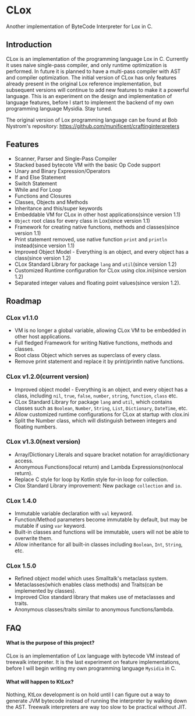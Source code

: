 # CLox
Another implementation of ByteCode Interpreter for Lox in C.

## Introduction
CLox is an implementation of the programming language Lox in C. Currently it uses naive single-pass compiler, and only runtime optimization is performed. In future it is planned to have a multi-pass compiler with AST and compiler optimization. The initial version of CLox has only features already present in the original Lox reference implementation, but subsequent versions will continue to add new features to make it a powerful language. This is an experiment on the design and implementation of language features, before I start to implement the backend of my own programming language Mysidia. Stay tuned. 

The original version of Lox programming language can be found at Bob Nystrom's repository:
https://github.com/munificent/craftinginterpreters

## Features
- Scanner, Parser and Single-Pass Compiler
- Stacked based bytecote VM with the basic Op Code support
- Unary and Binary Expression/Operators
- If and Else Statement
- Switch Statement
- While and For Loop
- Functions and Closures
- Classes, Objects and Methods
- Inheritance and this/super keywords
- Embeddable VM for CLox in other host applications(since version 1.1)
- `Object` root class for every class in Lox(since version 1.1)
- Framework for creating native functions, methods and classes(since version 1.1)
- Print statement removed, use native function `print` and `println` instead(since version 1.1)
- Improved Object Model - Everything is an object, and every object has a class(since version 1.2)
- CLox Standard Library for package `lang` and `util`(since version 1.2)
- Customized Runtime configuration for CLox using clox.ini(since version 1.2)
- Separated integer values and floating point values(since version 1.2).

## Roadmap

### CLox v1.1.0
- VM is no longer a global variable, allowing CLox VM to be embedded in other host applications.
- Full fledged Framework for writing Native functions, methods and classes.
- Root class Object which serves as superclass of every class.
- Remove print statement and replace it by print/println native functions.

### CLox v1.2.0(current version)
- Improved object model - Everything is an object, and every object has a class, including `nil`, `true`, `false`, `number`, `string`, `function`, `class` etc.
- CLox Standard Library for package `lang` and `util`, which contains classes such as `Boolean`, `Number`, `String`, `List`, `Dictionary`, `DateTime`, etc.
- Allow customized runtime configurations for CLox at startup with clox.ini
- Split the Number class, which will distinguish between integers and floating numbers.

### CLox v1.3.0(next version)
- Array/Dictionary Literals and square bracket notation for array/dictionary access.
- Anonymous Functions(local return) and Lambda Expressions(nonlocal return).
- Replace C style for loop by Kotlin style for-in loop for collection.
- Clox Standard Library improvement: New package `collection` and `io`.

### CLox 1.4.0
- Immutable variable declaration with `val` keyword.
- Function/Method parameters become immutable by default, but may be mutable if using `var` keyword.
- Built-in classes and functions will be immutable, users will not be able to overwrite them. 
- Allow inheritance for all built-in classes including `Boolean`, `Int`, `String`, etc.

### CLox 1.5.0
- Refined object model which uses Smalltalk's metaclass system.
- Metaclasses(which enables class methods) and Traits(can be implemented by classes).
- Improved Clox standard library that makes use of metaclasses and traits. 
- Anonymous classes/traits similar to anonymous functions/lambda.

## FAQ

#### What is the purpose of this project? 
CLox is an implementation of Lox language with bytecode VM instead of treewalk interpreter. It is the last experiment on feature implementations, before I will begin writing my own programming language `Mysidia` in C.

#### What will happen to KtLox? 
Nothing, KtLox development is on hold until I can figure out a way to generate JVM bytecode instead of running the interpreter by walking down the AST. Treewalk interpreters are way too slow to be practical without JIT. 